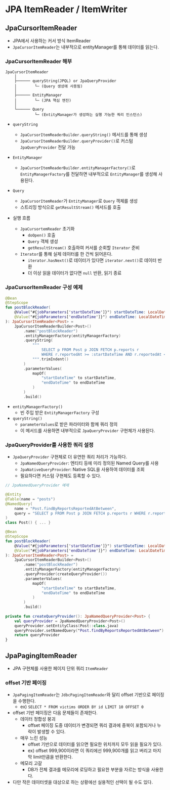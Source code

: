 # JPA ItemReader / ItemWriter
## JpaCursorItemReader

- JPA에서 사용하는 커서 방식 ItemReader
- `JpaCursorItemReader`는 내부적으로 entityManager를 통해 데이터를 읽는다.

### JpaCursorItemReader 해부

```
JpaCursorItemReader
    │
    ├────── queryString(JPQL) or JpaQueryProvider  
    │        └─ (Query 생성에 사용됨)  
    │
    ├────── EntityManager  
    │        └─ (JPA 핵심 엔진)
    │        
    └────── Query  
             └─ (EntityManager가 생성하는 실행 가능한 쿼리 인스턴스)
```

- `queryString`
    - `JpaCursorItemReaderBuilder.queryString()` 메서드를 통해 생성
    - `JpaCursorItemReaderBuilder.queryProvider()`로 커스텀 `JpaQueryProvider` 전달 가능
- `EntityManager`
    - `JpaCursorItemReaderBuilder.entityManagerFactory()`로 `EntityManagerFactory`를 전달하면 내부적으로 `EntityManager`를 생성해 사용된다.
- `Query`
    - `JpaCursorItemReader`가 `EntityManager`로 `Query` 객체를 생성
    - 스트리밍 방식으로 `getResultStream()` 메서드를 호출

- 실행 흐름
    - `JpaCursortemReader` 초기화
        - `doOpen()` 호출
        - `Query` 객체 생성
        - `getResultStream()` 호출하여 커서를 순회할 `Iterator` 준비
    - `Iterator`를 통해 실제 데이터를 한 건씩 읽어온다.
        - `iterator.hasNext()`로 데이터가 있다면 `iterator.next()`로 데이터 반환
        - 더 이상 읽을 데이터가 없다면 `null` 반환, 읽기 종료

### JpaCursorItemReader 구성 예제

```kotlin
@Bean
@StepScope
fun postBlockReader(
    @Value("#{jobParameters['startDateTime']}") startDateTime: LocalDateTime,
    @Value("#{jobParameters['endDateTime']}") endDateTime: LocalDateTime,
): JpaCursorItemReader<Post> =
    JpaCursorItemReaderBuilder<Post>()
        .name("postBlockReader")
        .entityManagerFactory(entityManagerFactory)
        .queryString(
            """
                SELECT p FROM Post p JOIN FETCH p.reports r
                WHERE r.reportedAt >= :startDateTime AND r.reportedAt < :endDateTime
            """.trimIndent()
        )
        .parameterValues(
            mapOf(
                "startDateTime" to startDateTime,
                "endDateTime" to endDateTime
            )
        )
        .build()
```

- `entityManagerFactory()`
    - 빈 주입 받은 `EntityManagerFactory` 구성
- `queryString()`
    - `parameterValues`로 받은 파라미터와 함께 쿼리 정의
    - 이 메서드를 사용하면 내부적으로 `JpaQueryProvider` 구현체가 사용된다.

### JpaQueryProvider를 사용한 쿼리 설정

- `JpaQueryProvider` 구현체로 더 유연한 쿼리 처리가 가능하다.
    - `JpaNamedQueryProvider`: 엔티티 등에 미리 정의된 Named Query를 사용
    - `JpaNativeQueryProvider`: Native SQL을 사용하여 데이터를 조회
    - 필요하다면 커스텀 구현체도 등록할 수 있다.

```kotlin
// JpaNamedQueryProvider 예제

@Entity
@Table(name = "posts")
@NamedQuery(
    name = "Post.findByReportsReportedAtBetween",
    query = "SELECT p FROM Post p JOIN FETCH p.reports r WHERE r.reportedAt >= :startDateTime AND r.reportedAt < :endDateTime",
)
class Post() { ... }

@Bean
@StepScope
fun postBlockReader(
    @Value("#{jobParameters['startDateTime']}") startDateTime: LocalDateTime,
    @Value("#{jobParameters['endDateTime']}") endDateTime: LocalDateTime,
): JpaCursorItemReader<Post> =
    JpaCursorItemReaderBuilder<Post>()
        .name("postBlockReader")
        .entityManagerFactory(entityManagerFactory)
        .queryProvider(createQueryProvider())
        .parameterValues(
            mapOf(
                "startDateTime" to startDateTime,
                "endDateTime" to endDateTime
            )
        )
        .build()
        
private fun createQueryProvider(): JpaNamedQueryProvider<Post> {
    val queryProvider = JpaNamedQueryProvider<Post>()
    queryProvider.setEntityClass(Post::class.java)
    queryProvider.setNamedQuery("Post.findByReportsReportedAtBetween")
    return queryProvider
}
```

## **JpaPagingItemReader**

- JPA 구현체를 사용한 페이지 단위 쿼리 `ItemReader`

### offset 기반 페이징

- `JpaPagingItemReader`는 `JdbcPagingItemReader`와 달리 offset 기반으로 페이징을 수행한다.
    - ex) `SELECT * FROM victims ORDER BY id LIMIT 10 OFFSET 0`
- offset 기반 페이징은 다음 문제들이 존재한다.
    - 데이터 정합성 붕괴
        - offset 페이징 도중 데이터가 변경되면 쿼리 결과에 중복이 포함되거나 누락이 발생할 수 있다.
    - 매우 느린 성능
        - offset 기반으로 데이터를 읽으면 필요한 위치까지 모두 읽을 필요가 있다.
        - ex) offset 999,900이라면 이 쿼리에선 999,900개를 읽고 버리고 마지막 limit만큼을 반환한다.
    - 메모리 고갈
        - DB가 전체 결과를 메모리에 로딩하고 필요한 부분을 자르는 방식을 사용한다.
- 다만 작은 데이터셋을 대상으로 하는 상황에선 실용적인 선택이 될 수도 있다.

